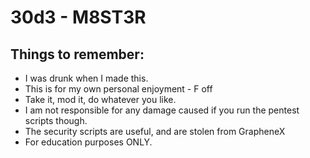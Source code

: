 # 30d3 - M8ST3R

## Things to remember:

* I was drunk when I made this.
* This is for my own personal enjoyment - F off 
* Take it, mod it, do whatever you like.
* I am not responsible for any damage caused if you run the pentest scripts though.
* The security scripts are useful, and are stolen from GrapheneX 
* For education purposes ONLY.
